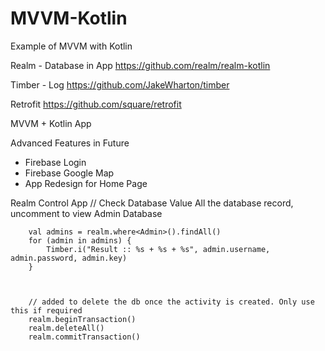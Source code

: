 # MVVM-Kotlin
Example of MVVM with Kotlin

Realm - Database in App
https://github.com/realm/realm-kotlin

Timber - Log
https://github.com/JakeWharton/timber

Retrofit
https://github.com/square/retrofit

MVVM + Kotlin App

Advanced Features in Future 
- Firebase Login
- Firebase Google Map
- App Redesign for Home Page




Realm Control App
        // Check Database Value All the database record, uncomment to view Admin Database
        
        val admins = realm.where<Admin>().findAll()
        for (admin in admins) {
            Timber.i("Result :: %s + %s + %s", admin.username, admin.password, admin.key)
        }
        
  
  
        // added to delete the db once the activity is created. Only use this if required
        realm.beginTransaction()
        realm.deleteAll()
        realm.commitTransaction()
